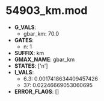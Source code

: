# 54903_km.mod

- **G_VALS**:
  - gbar_km: 70.0
- **GATES**:
  - n: 1
- **SUFFIX**: km
- **GMAX_NAME**: gbar_km
- **STATES**: ['n']
- **I_VALS**:
  - 6.3: 0.0017418634409457426
  - 37: 0.02246669053060695
- **ERROR_FLAGS**: []
